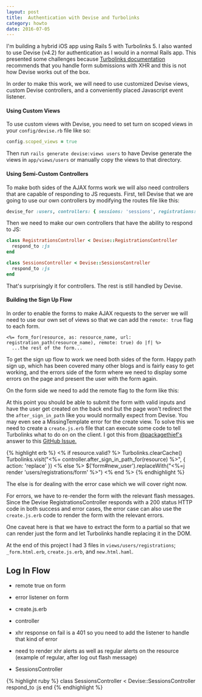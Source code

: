 ```yaml
---
layout: post
title:  Authentication with Devise and Turbolinks
category: howto
date: 2016-07-05
---
```


I'm building a hybrid iOS app using Rails 5 with Turbolinks 5.  I also wanted to use Devise (v4.2) for authentication as I would in a normal Rails app.  This presented some challenges because [Turbolinks documentation](https://github.com/turbolinks/turbolinks#redirecting-after-a-form-submission) recommends that you handle form submissions with XHR and this is not how Devise works out of the box.

In order to make this work, we will need to use customized Devise views, custom Devise controllers, and a conveniently placed Javascript event listener.

#### Using Custom Views

To use custom views with Devise, you need to set turn on scoped views in your `config/devise.rb` file like so:

```ruby
config.scoped_views = true
```

Then run `rails generate devise:views users` to have Devise generate the views in `app/views/users` or manually copy the views to that directory.

#### Using Semi-Custom Controllers

To make both sides of the AJAX forms work we will also need controllers that are capable of responding to JS requests.  First, tell Devise that we are going to use our own controllers by modifying the routes file like this:

```ruby
devise_for :users, controllers: { sessions: 'sessions', registrations: 'registrations' }
```

Then we need to make our own controllers that have the ability to respond to JS:

```ruby
class RegistrationsController < Devise::RegistrationsController
  respond_to :js
end

class SessionsController < Devise::SessionsController
  respond_to :js
end
```

That's surprisingly it for controllers. The rest is still handled by Devise.


#### Building the Sign Up Flow

In order to enable the forms to make AJAX requests to the server we will need to use our own set of views so that we can add the `remote: true` flag to each form.

```erb
<%= form_for(resource, as: resource_name, url: registration_path(resource_name), remote: true) do |f| %>
  ...the rest of the form...
```

To get the sign up flow to work we need both sides of the form.  Happy path sign up, which has been covered many other blogs and is fairly easy to get working, and the errors side of the form where we need to display some errors on the page and present the user with the form again.

On the form side we need to add the remote flag to the form like this:


At this point you should be able to submit the form with valid inputs and have the user get created on the back end but the page won't redirect the the `after_sign_in_path` like you would normally expect from Devise.  You may even see a MissingTemplate error for the create view.  To solve this we need to create a `create.js.erb` file that can execute some code to tell Turbolinks what to do on on the client.  I got this from [@packagethief's](https://github.com/packagethief) answer to this [GitHub Issue.](https://github.com/turbolinks/turbolinks/issues/85)

{% highlight erb %}
<% if resource.valid? %>
  Turbolinks.clearCache()
  Turbolinks.visit("<%= controller.after_sign_in_path_for(resource) %>", { action: 'replace' })
<% else %>
  $('form#new_user').replaceWith("<%=j render 'users/registrations/form' %>")
<% end %>
{% endhighlight %}

The else is for dealing with the error case which we will cover right now.

For errors, we have to re-render the form with the relevant flash messages.  Since the Devise RegistrationsController responds with a 200 status HTTP code in both success and error cases, the error case can also use the `create.js.erb` code to render the form with the relevant errors.

One caveat here is that we have to extract the form to a partial so that we can render just the form and let Turbolinks handle replacing it in the DOM.

At the end of this project I had 3 files in `views/users/registrations`; `_form.html.erb`,
`create.js.erb`, and `new.html.haml`.  

## Log In Flow


* remote true on form
* error listener on form
* create.js.erb
* controller
* xhr response on fail is a 401 so you need to add the listener to handle that kind of error
* need to render xhr alerts as well as regular alerts on the resource (example of regular, after log out flash message)

* SessionsController

{% highlight ruby %}
class SessionsController < Devise::SessionsController
  respond_to :js
end
{% endhighlight %}
